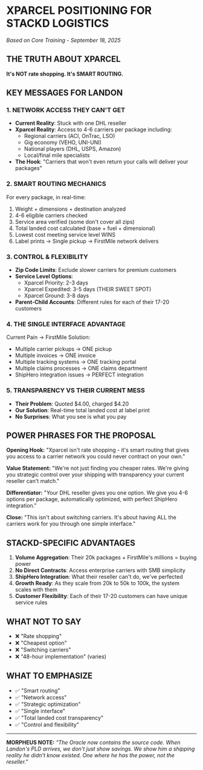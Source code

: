 # XPARCEL POSITIONING FOR STACKD LOGISTICS
*Based on Core Training - September 18, 2025*

## THE TRUTH ABOUT XPARCEL
**It's NOT rate shopping. It's SMART ROUTING.**

## KEY MESSAGES FOR LANDON

### 1. NETWORK ACCESS THEY CAN'T GET
- **Current Reality**: Stuck with one DHL reseller
- **Xparcel Reality**: Access to 4-6 carriers per package including:
  - Regional carriers (ACI, OnTrac, LSO)
  - Gig economy (VEHO, UNI-UNI)
  - National players (DHL, USPS, Amazon)
  - Local/final mile specialists
- **The Hook**: "Carriers that won't even return your calls will deliver your packages"

### 2. SMART ROUTING MECHANICS
For every package, in real-time:
1. Weight + dimensions + destination analyzed
2. 4-6 eligible carriers checked
3. Service area verified (some don't cover all zips)
4. Total landed cost calculated (base + fuel + dimensional)
5. Lowest cost meeting service level WINS
6. Label prints → Single pickup → FirstMile network delivers

### 3. CONTROL & FLEXIBILITY
- **Zip Code Limits**: Exclude slower carriers for premium customers
- **Service Level Options**:
  - Xparcel Priority: 2-3 days
  - Xparcel Expedited: 3-5 days (THEIR SWEET SPOT)
  - Xparcel Ground: 3-8 days
- **Parent-Child Accounts**: Different rules for each of their 17-20 customers

### 4. THE SINGLE INTERFACE ADVANTAGE
Current Pain → FirstMile Solution:
- Multiple carrier pickups → ONE pickup
- Multiple invoices → ONE invoice  
- Multiple tracking systems → ONE tracking portal
- Multiple claims processes → ONE claims department
- ShipHero integration issues → PERFECT integration

### 5. TRANSPARENCY VS THEIR CURRENT MESS
- **Their Problem**: Quoted $4.00, charged $4.20
- **Our Solution**: Real-time total landed cost at label print
- **No Surprises**: What you see is what you pay

## POWER PHRASES FOR THE PROPOSAL

**Opening Hook:**
"Xparcel isn't rate shopping - it's smart routing that gives you access to a carrier network you could never contract on your own."

**Value Statement:**
"We're not just finding you cheaper rates. We're giving you strategic control over your shipping with transparency your current reseller can't match."

**Differentiator:**
"Your DHL reseller gives you one option. We give you 4-6 options per package, automatically optimized, with perfect ShipHero integration."

**Close:**
"This isn't about switching carriers. It's about having ALL the carriers work for you through one simple interface."

## STACKD-SPECIFIC ADVANTAGES

1. **Volume Aggregation**: Their 20k packages + FirstMile's millions = buying power
2. **No Direct Contracts**: Access enterprise carriers with SMB simplicity
3. **ShipHero Integration**: What their reseller can't do, we've perfected
4. **Growth Ready**: As they scale from 20k to 50k to 100k, the system scales with them
5. **Customer Flexibility**: Each of their 17-20 customers can have unique service rules

## WHAT NOT TO SAY
- ❌ "Rate shopping"
- ❌ "Cheapest option"
- ❌ "Switching carriers"
- ❌ "48-hour implementation" (varies)

## WHAT TO EMPHASIZE
- ✅ "Smart routing"
- ✅ "Network access"  
- ✅ "Strategic optimization"
- ✅ "Single interface"
- ✅ "Total landed cost transparency"
- ✅ "Control and flexibility"

---

**MORPHEUS NOTE:**
*"The Oracle now contains the source code. When Landon's PLD arrives, we don't just show savings. We show him a shipping reality he didn't know existed. One where he has the power, not the reseller."*